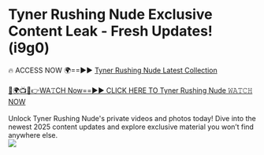 # Tyner Rushing Nude Exclusive Content Leak - Fresh Updates! (i9g0)

🔥 ACCESS NOW 🌍==►► <a href="https://tinyurl.com/yc657z5k" rel="nofollow">Tyner Rushing Nude Latest Collection</a>
<br><br>
[🔴🌍📺📱👉WA𝚃CH Now==►► CLICK HERE TO Tyner Rushing Nude 𝚆𝙰𝚃𝙲𝙷 NOW](https://tinyurl.com/yc657z5k)
<br><br>
Unlock Tyner Rushing Nude's private videos and photos today! Dive into the newest 2025 content updates and explore exclusive material you won’t find anywhere else.
<br>
<a href="https://tinyurl.com/yc657z5k" rel="nofollow" data-target="animated-image.originalLink"><img src="https://camo.githubusercontent.com/8a4f000d20f83aca3bf7ec5f350d767afa0574a8a352519fd8cfa583a6f93a33/68747470733a2f2f692e696d6775722e636f6d2f644a486b345a712e676966" data-canonical-src="https://i.imgur.com/dJHk4Zq.gif" style="max-width: 100%; display: inline-block;" data-target="animated-image.originalImage"></a>
<br>
